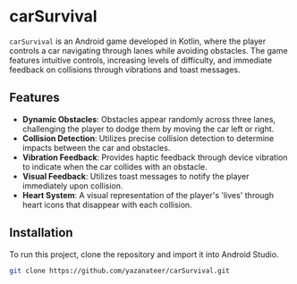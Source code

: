 # carSurvival

`carSurvival` is an Android game developed in Kotlin, where the player controls a car navigating through lanes while avoiding obstacles. The game features intuitive controls, increasing levels of difficulty, and immediate feedback on collisions through vibrations and toast messages.

## Features

- **Dynamic Obstacles**: Obstacles appear randomly across three lanes, challenging the player to dodge them by moving the car left or right.
- **Collision Detection**: Utilizes precise collision detection to determine impacts between the car and obstacles.
- **Vibration Feedback**: Provides haptic feedback through device vibration to indicate when the car collides with an obstacle.
- **Visual Feedback**: Utilizes toast messages to notify the player immediately upon collision.
- **Heart System**: A visual representation of the player's 'lives' through heart icons that disappear with each collision.

## Installation

To run this project, clone the repository and import it into Android Studio.

```bash
git clone https://github.com/yazanateer/carSurvival.git
